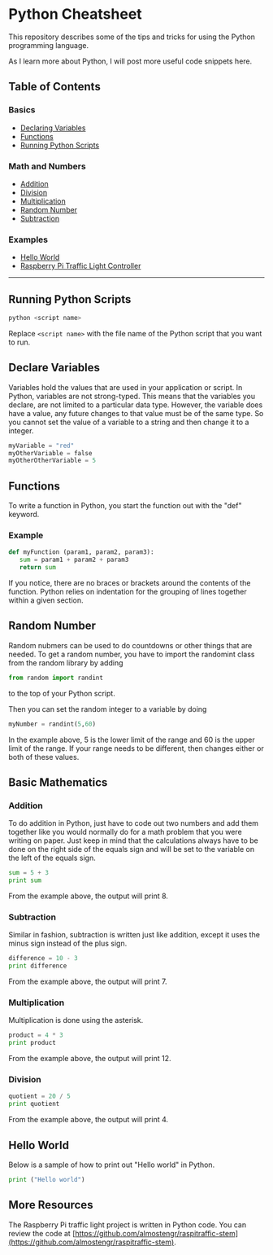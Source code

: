 # Python Cheatsheet

This repository describes some of the tips and tricks for using the Python programming 
language.

As I learn more about Python, I will post more useful code snippets here.

## Table of Contents

### Basics

* [Declaring Variables](#declare-variables)
* [Functions](#functions)
* [Running Python Scripts](#running-python-scripts)

### Math and Numbers

* [Addition](#addition)
* [Division](#division)
* [Multiplication](#multiplication)
* [Random Number](#random-number)
* [Subtraction](#subtraction)

### Examples

* [Hello World](#hello-world)
* [Raspberry Pi Traffic Light Controller](#more-resources)

----

## Running Python Scripts 

```bash
python <script name>
``` 

Replace ```<script name>``` with the file name of the Python script that you want to run.

## Declare Variables 

Variables hold the values that are used in your application or script. In Python, 
variables are not strong-typed. This means that the variables you declare,
are not limited to a particular data type. However, the variable does have a 
value, any future changes to that value must be of the same type. So you cannot set 
the value of a variable to a string and then change it to a integer. 

```python
myVariable = "red" 
myOtherVariable = false
myOtherOtherVariable = 5
``` 

## Functions

To write a function in Python, you start the function out with the "def" keyword. 

### Example

```python
def myFunction (param1, param2, param3): 
   sum = param1 + param2 + param3
   return sum
```

If you notice, there are no braces or brackets around the contents of the function. 
Python relies on indentation for the grouping of lines together within a given 
section.

## Random Number

Random nubmers can be used to do countdowns or other things that are needed. 
To get a random number, you have to import the randomint class from the random library 
by adding 

```python
from random import randint
```

to the top of your Python script. 

Then you can set the random integer to a variable by doing 

```python
myNumber = randint(5,60)
```

In the example above, 5 is the lower limit of the range and 60 is the upper limit
of the range. If your range needs to be different, then changes either or both of 
these values.

## Basic Mathematics

### Addition 

To do addition in Python, just have to code out two numbers and add them together 
like you would normally do for a math problem that you were writing on paper. Just 
keep in mind that the calculations always have to be done on the right side of the
equals sign and will be set to the variable on the left of the equals sign. 

```python
sum = 5 + 3
print sum
```

From the example above, the output will print 8. 

### Subtraction

Similar in fashion, subtraction is written just like addition, except it uses the 
minus sign instead of the plus sign. 

```python 
difference = 10 - 3
print difference 
```

From the example above, the output will print 7.

### Multiplication

Multiplication is done using the asterisk. 

```python
product = 4 * 3
print product
```

From the example above, the output will print 12.

### Division 

```python 
quotient = 20 / 5
print quotient
```

From the example above, the output will print 4. 

## Hello World

Below is a sample of how to print out "Hello world" in Python.

```python
print ("Hello world")
```

## More Resources

The Raspberry Pi traffic light project is written in Python code. You can review the 
code at 
[https://github.com/almostengr/raspitraffic-stem](https://github.com/almostengr/raspitraffic-stem).
